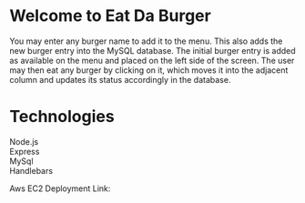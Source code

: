 # Welcome to Eat Da Burger

You  may enter any burger name to add it to the menu. This also adds the new burger entry into the MySQL database. The initial burger entry is added as available on the menu and placed on the left side of the screen. The user may then eat any burger by clicking on it, which moves it into the adjacent column and updates its status accordingly in the database.

# Technologies
Node.js\
Express\
MySql\
Handlebars

Aws EC2 Deployment Link:\
[]()